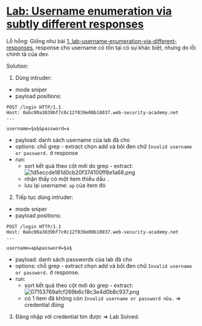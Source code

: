 # [Lab: Username enumeration via subtly different responses](https://portswigger.net/web-security/authentication/password-based/lab-username-enumeration-via-subtly-different-responses)

Lỗ hổng: Giống như bài [1. lab-username-enumeration-via-different-responses](../../../../../../learn/portswigger/Web%20Security%20Academy/Authentication%20Vulnerabilities/lab/apprentice/1.%20lab-username-enumeration-via-different-response.md), response cho username có tồn tại có sự khác biệt, nhưng do lỗi chính tả của dev.

Solution:
1. Dùng intruder:
- mode sniper
- payload positions:
```
POST /login HTTP/1.1
Host: 0abc00a3039bf7c0c12f039e00b10037.web-security-academy.net
...

username=§a§&password=a
```
- payload: danh sách username của lab đã cho
- options: chỗ grep - extract chọn add và bôi đen chữ `Invalid username or password.` ở response
- run:
	- sort kết quả theo cột mới do grep - extract: ![1d5eccde181d0cb20f374100ff8e1a68.png](../../../../../../_resources/1d5eccde181d0cb20f374100ff8e1a68.png)
	- nhận thấy có một item thiếu dấu `.`
	- lưu lại username: `ap` của item đó
2. Tiếp tục dùng intruder:
- mode sniper
- payload positions:
```
POST /login HTTP/1.1
Host: 0abc00a3039bf7c0c12f039e00b10037.web-security-academy.net
...

username=ap&password=§a§
```
- payload: danh sách passwords của lab đã cho
- options: chỗ grep - extract chọn add và bôi đen chữ `Invalid username or password.` ở response.
- run:
	- sort kết quả theo cột mới do grep - extract: ![07153769afcf269b6c18c3e4d0b8c937.png](../../../../../../_resources/07153769afcf269b6c18c3e4d0b8c937.png)
	- có 1 item đã không còn `Invalid username or password nữa.` => credential đúng
3. Đăng nhập với credential tìm được => Lab Solved.